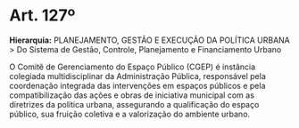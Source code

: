# Art. 127º

**Hierarquia:** PLANEJAMENTO, GESTÃO E EXECUÇÃO DA POLÍTICA URBANA > Do Sistema de Gestão, Controle, Planejamento e Financiamento Urbano

O Comitê de Gerenciamento do Espaço Público (CGEP) é instância colegiada multidisciplinar da Administração Pública, responsável pela coordenação integrada das intervenções em espaços públicos e pela compatibilização das ações e obras de iniciativa municipal com as diretrizes da política urbana, assegurando a qualificação do espaço público, sua fruição coletiva e a valorização do ambiente urbano.






